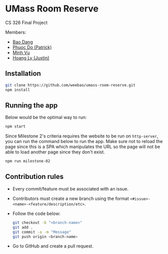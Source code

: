 # UMass Room Reserve

CS 326 Final Project

Members:

- [Bao Dang](https://github.com/weebao)
- [Phuoc Do (Patrick)](https://github.com/patdmp)
- [Minh Vu](https://github.com/Tristesse02)
- [Hoang Ly (Justin)](https://github.com/Unravel2802)

## Installation

```bash
git clone https://github.com/weebao/umass-room-reserve.git
npm install
```

## Running the app

Below would be the optimal way to run:
```bash
npm start
```

Since Milestone 2's criteria requires the website to be run on `http-server`, you can run the command below to run the app. Make sure not to reload the page since this is a SPA which manipulates the URL so the page will not be able to load another page since they don't exist.
```bash
npm run milestone-02
```

## Contribution rules

- Every commit/feature must be associated with an issue.
- Contributors must create a new branch using the format `<#issue>-<name>-<feature/description/etc>`.
- Follow the code below:

  ```bash
  git checkout -b "<branch-name>"
  git add .
  git commit -a -m "Message"
  git push origin <branch-name>
  ```
  
- Go to GitHub and create a pull request.
